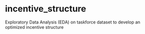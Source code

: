 # incentive_structure
Exploratory Data Analysis (EDA) on taskforce dataset to develop an optimized incentive structure
